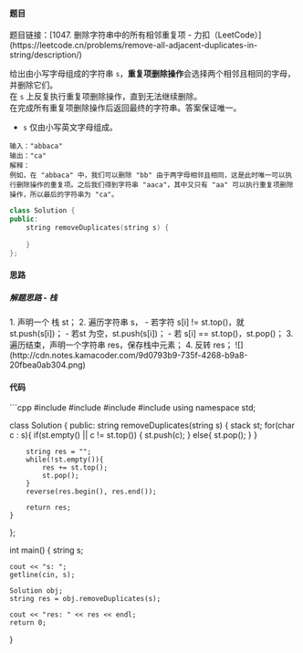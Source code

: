 <h4 id="vCXYz">题目</h4>
题目链接：[1047. 删除字符串中的所有相邻重复项 - 力扣（LeetCode）](https://leetcode.cn/problems/remove-all-adjacent-duplicates-in-string/description/)

给出由小写字母组成的字符串 `s`，**重复项删除操作**会选择两个相邻且相同的字母，并删除它们。  
在 `s` 上反复执行重复项删除操作，直到无法继续删除。  
在完成所有重复项删除操作后返回最终的字符串。答案保证唯一。

+ `s` 仅由小写英文字母组成。

```plain
输入："abbaca"
输出："ca"
解释：
例如，在 "abbaca" 中，我们可以删除 "bb" 由于两字母相邻且相同，这是此时唯一可以执行删除操作的重复项。之后我们得到字符串 "aaca"，其中又只有 "aa" 可以执行重复项删除操作，所以最后的字符串为 "ca"。
```

```cpp
class Solution {
public:
    string removeDuplicates(string s) {
        
    }
};
```



<h4 id="O8Pzy">思路</h4>
<h5 id="Jvbgh">解题思路 - 栈</h5>
1. 声明一个 栈 st；
2. 遍历字符串 s，
    - 若字符 s[i] != st.top()，就 st.push(s[i])；
    - 若st 为空，st.push(s[i])；
    - 若 s[i] == st.top()，st.pop()；
3. 遍历结束，声明一个字符串 res，保存栈中元素；
4. 反转 res；  
![](http://cdn.notes.kamacoder.com/9d0793b9-735f-4268-b9a8-20fbea0ab304.png)

<h4 id="SyTlg">代码</h4>
```cpp
#include <iostream>
#include <string>
#include <algorithm>
#include <stack>
using namespace std;


class Solution {
public:
    string removeDuplicates(string s) {
        stack<char> st;
        for(char c : s){
            if(st.empty() || c != st.top()) {
                st.push(c);
            }
            else{
                st.pop();
            }
        }

        string res = "";
        while(!st.empty()){
            res += st.top();
            st.pop();
        }
        reverse(res.begin(), res.end());

        return res;
    }
};

int main() {
    string s;

    cout << "s: ";
    getline(cin, s);

    Solution obj;
    string res = obj.removeDuplicates(s);

    cout << "res: " << res << endl;
    return 0;
}
```

